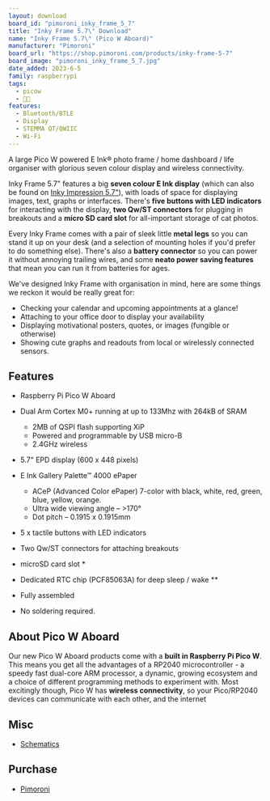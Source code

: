```yaml
---
layout: download
board_id: "pimoroni_inky_frame_5_7"
title: "Inky Frame 5.7\" Download"
name: "Inky Frame 5.7\" (Pico W Aboard)"
manufacturer: "Pimoroni"
board_url: "https://shop.pimoroni.com/products/inky-frame-5-7"
board_image: "pimoroni_inky_frame_5_7.jpg"
date_added: 2023-6-5
family: raspberrypi
tags:
  - picow
  - 🥧🐮
features:
  - Bluetooth/BTLE
  - Display
  - STEMMA QT/QWIIC
  - Wi-Fi
---
```


A large Pico W powered E Ink® photo frame / home dashboard / life organiser with glorious seven colour display and wireless connectivity.

Inky Frame 5.7" features a big **seven colour E Ink display** (which can also be found on [Inky Impression 5.7"](https://shop.pimoroni.com/en-us/products/inky-impression-5-7)), with loads of space for displaying images, text, graphs or interfaces. There's **five buttons with LED indicators** for interacting with the display, **two Qw/ST connectors** for plugging in breakouts and a **micro SD card slot** for all-important storage of cat photos.

Every Inky Frame comes with a pair of sleek little **metal legs** so you can stand it up on your desk (and a selection of mounting holes if you'd prefer to do something else). There's also a **battery connector** so you can power it without annoying trailing wires, and some **neato power saving features** that mean you can run it from batteries for ages.

We've designed Inky Frame with organisation in mind, here are some things we reckon it would be really great for:

- Checking your calendar and upcoming appointments at a glance!
- Attaching to your office door to display your availability
- Displaying motivational posters, quotes, or images (fungible or otherwise)
- Showing cute graphs and readouts from local or wirelessly connected sensors.

## Features

- Raspberry Pi Pico W Aboard

- Dual Arm Cortex M0+ running at up to 133Mhz with 264kB of SRAM
  - 2MB of QSPI flash supporting XiP
  - Powered and programmable by USB micro-B
  - 2.4GHz wireless

- 5.7" EPD display (600 x 448 pixels)

- E Ink Gallery Palette™ 4000 ePaper
  - ACeP (Advanced Color ePaper) 7-color with black, white, red, green, blue, yellow, orange.
  - Ultra wide viewing angle – >170°
  - Dot pitch – 0.1915 x 0.1915mm

- 5 x tactile buttons with LED indicators

- Two Qw/ST connectors for attaching breakouts

- microSD card slot *

- Dedicated RTC chip (PCF85063A) for deep sleep / wake **

- Fully assembled

- No soldering required.

## About Pico W Aboard

Our new Pico W Aboard products come with a **built in Raspberry Pi Pico W**. This means you get all the advantages of a RP2040 microcontroller - a speedy fast dual-core ARM processor, a dynamic, growing ecosystem and a choice of different programming methods to experiment with. Most excitingly though, Pico W has **wireless connectivity**, so your Pico/RP2040 devices can communicate with each other, and the internet

## Misc

* [Schematics](https://cdn.shopify.com/s/files/1/0174/1800/files/inky_frame_5_7_schematic.pdf?v=1664452062)

## Purchase

* [Pimoroni](https://shop.pimoroni.com/products/inky-frame-5-7)
